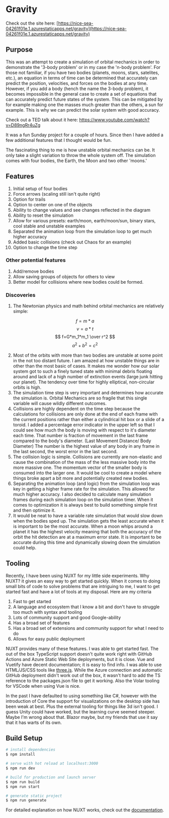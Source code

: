 # Gravity

Check out the site here: [https://nice-sea-04261f01e.1.azurestaticapps.net/gravity](https://nice-sea-04261f01e.1.azurestaticapps.net/gravity)

## Purpose

This was an attempt to create a simulation of orbital mechanics in order to demonstrate the '3-body problem' or in my case the 'n-body problem'. For those not familiar, if you have two bodies (planets, moons, stars, satelites, etc.), an equation in terms of time can be determined that accurately can predict the position, velocities, and forces on the bodies at any time. However, if you add a body (hench the name the 3-body problem), it becomes impossible in the general case to create a set of equations that can accurately predict future states of the system. This can be mitigated by for example making one the masses much greater than the others, a sun for example. This is why we can predict the solar system with good accuracy.

Check out a TED talk about it here: https://www.youtube.com/watch?v=D89ngRr4uZg

It was a fun Sunday project for a couple of hours. Since then I have added a few additional features that I thought would be fun.

The fascinating thing to me is how unstable orbital mechanics can be. It only take a slight variation to throw the whole system off. The simulation comes with four bodies, the Earth, the Moon and two other 'moons.'

## Features

1. Initial setup of four bodies
2. Force arrows (scaling still isn't quite right)
3. Option for trails
4. Option to center on one of the objects
5. Ability to change values and see changes reflected in the diagram
6. Ability to reset the simulation
7. Allow for various presets: earth/moon, earth/moon/sun, binary stars, cool stable and unstable examples
8. Separated the animation loop from the simulation loop to get much higher accuracy
9. Added basic collisions (check out Chaos for an example)
10. Option to change the time step

### Other potential features

1. Add/remove bodies
2. Allow saving groups of objects for others to view
3. Better model for collisions where new bodies could be formed.

### Discoveries

1. The Newtonian physics and math behind orbital mechanics are relatively simple:

$$ f=m*a $$
$$ v=a*t $$
$$ f=G*m_1*m_1 \over r^2 $$
$$ a^2+b^2=c^2 $$

2. Most of the orbits with more than two bodies are unstable at some point in the not too distant future. I am amazed at how unstable things are in other than the most basic of cases. It makes me wonder how our solar system got to such a finely tuned state with minimal debris floating around and lack of a high number of extinction events (large junk hitting our planet). The tendency over time for highly elliptical, non-circular orbits is high.
3. The simulation time step is very important and determines how accurate the simulation is. Orbital Mechanics are so fragile that this single variable will cause wildly different outcomes.
4. Collisions are highly dependent on the time step because the calculations for collisions are only done at the end of each frame with the current positions rather than either a cylindrical hit box or a slide of a toroid. I added a percentage error indicator in the upper left so that I could see how much the body is moving with respect to it's diameter each time. That number is fraction of movement in the last frame compared to the body's diameter. (Last Movement Distance/ Body Diameter) The number is the highest value of any body in any frame in the last second, the worst error in the last second.
5. The collision logic is simple. Collisions are currently are non-elastic and cause the combination of the mass of the less massive body into the more massive one. The momentum vector of the smaller body is consumed into the larger one. It would be cool to create a model where things broke apart a bit more and potentially created new bodies.
6. Separating the animation loop (and logic) from the simulation loop was key in getting a higher frame rate for the simulation. This allowed for much higher accuracy. I also decided to calculate many simulation frames during each simulation loop on the simulation timer. When it comes to optimization it is always best to build something simple first and then optimize it.
7. It would be neat to have a variable rate simulation that would slow down when the bodies sped up. The simulation gets the least accurate when it is important to be the most accurate. When a moon whips around a planet it has the highest velocity meaning that both the accuracy of the orbit the hit detection are at a maximum error state. It is important to be accurate during this time and dynamically slowing down the simulation could help.

## Tooling

Recently, I have been using NUXT for my little side experiments. Why NUXT? it gives an easy way to get started quickly. When it comes to doing small bits of code to solve problems that are intriguing to me, I want to get started fast and have a lot of tools at my disposal. Here are my criteria

1. Fast to get started
2. A language and ecosystem that I know a bit and don't have to struggle too much with syntax and tooling
3. Lots of community support and good Google-ability
4. Has a broad set of features
5. Has a broad set of extensions and community support for what I need to do
6. Allows for easy public deployment

NUXT provides many of these features. I was able to get started fast. The out of the box TypeScript support doesn't quite work right with GitHub Actions and Azure Static Web Site deployments, but it is close. Vue and Vuetify have decent documentation; it is easy to find info. I was able to use HTML/JS/CSS tools like [three.js](https://threejs.org/). While the Azure connection and automatic GitHub deployment didn't work out of the box, it wasn't hard to add the TS reference to the packages.json file to get it working. Also the Volar tooling for VSCode when using Vue is nice.

In the past I have defaulted to using something like C#, however with the introduction of Core the support for visualizations on the desktop side has been weak at best. Plus the external tooling for things like 3d isn't good. I guess Unity could have worked, but the learning curve seemed steeper. Maybe I'm wrong about that. Blazor maybe, but my friends that use it say that it has warts of its own.

## Build Setup

```bash
# install dependencies
$ npm install

# serve with hot reload at localhost:3000
$ npm run dev

# build for production and launch server
$ npm run build
$ npm run start

# generate static project
$ npm run generate
```

For detailed explanation on how NUXT works, check out the [documentation](https://nuxtjs.org).
